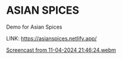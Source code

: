# ASIAN SPICES
Demo for Asian Spices

LINK: https://asianspices.netlify.app/

[Screencast from 11-04-2024 21:46:24.webm](https://github.com/merndeveloper-hub/Asian-Spices/assets/67875982/50c27e24-e2f1-467f-9b34-5aebf9d26325)


